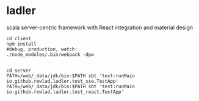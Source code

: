 # ladler
scala server-centric framework with React integration and material design

```
cd client
npm install
#debug, production, watch:
./node_modules/.bin/webpack -dpw


cd server
PATH=/web/_data/jdk/bin:$PATH sbt 'test:runMain io.github.rewlad.ladler.test_sse.TestApp'
PATH=/web/_data/jdk/bin:$PATH sbt 'test:runMain io.github.rewlad.ladler.test_react.TestApp'
```

